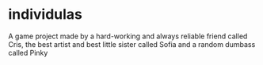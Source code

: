 # individulas
A game project made by a hard-working and always reliable friend called Cris, the best artist and best little sister called Sofia and a random dumbass called Pinky
